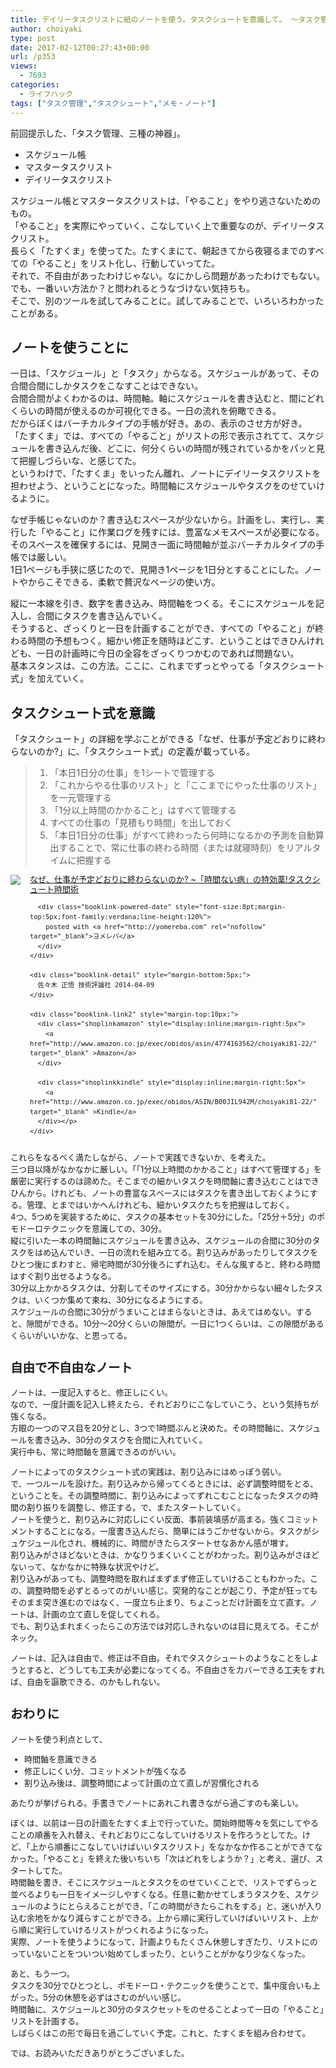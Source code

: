 ```yaml
---
title: デイリータスクリストに紙のノートを使う。タスクシュートを意識して。 ～タスク管理あれこれ2～
author: choiyaki
type: post
date: 2017-02-12T00:27:43+00:00
url: /p353
views:
  - 7693
categories:
  - ライフハック
tags: ["タスク管理","タスクシュート","メモ・ノート"]
---
```

前回提示した、「タスク管理、三種の神器」。

  * スケジュール帳 
  * マスタータスクリスト 
  * デイリータスクリスト

スケジュール帳とマスタータスクリストは、「やること」をやり逃さないためのもの。  
「やること」を実際にやっていく、こなしていく上で重要なのが、デイリータスクリスト。  
長らく「たすくま」を使ってた。たすくまにて、朝起きてから夜寝るまでのすべての「やること」をリスト化し、行動していってた。  
それで、不自由があったわけじゃない。なにかしら問題があったわけでもない。でも、一番いい方法か？と問われるとうなづけない気持ちも。  
そこで、別のツールを試してみることに。試してみることで、いろいろわかったことがある。

## ノートを使うことに

一日は、「スケジュール」と「タスク」からなる。スケジュールがあって、その合間合間にしかタスクをこなすことはできない。  
合間合間がよくわかるのは、時間軸。軸にスケジュールを書き込むと、間にどれくらいの時間が使えるのか可視化できる。一日の流れを俯瞰できる。  
だからぼくはバーチカルタイプの手帳が好き。あの、表示のさせ方が好き。  
「たすくま」では、すべての「やること」がリストの形で表示されてて、スケジュールを書き込んだ後、どこに、何分くらいの時間が残されているかをパッと見て把握しづらいな、と感じてた。  
というわけで、「たすくま」をいったん離れ、ノートにデイリータスクリストを担わせよう、ということになった。時間軸にスケジュールやタスクをのせていけるように。

なぜ手帳じゃないのか？書き込むスペースが少ないから。計画をし、実行し、実行した「やること」に作業ログを残すには、豊富なメモスペースが必要になる。そのスペースを確保するには、見開き一面に時間軸が並ぶバーチカルタイプの手帳では厳しい。  
1日1ページも手狭に感じたので、見開き1ページを1日分とすることにした。ノートやからこそできる、柔軟で贅沢なページの使い方。

縦に一本線を引き、数字を書き込み、時間軸をつくる。そこにスケジュールを記入し、合間にタスクを書き込んでいく。  
そうすると、ざっくりと一日を計画することができ、すべての「やること」が終わる時間の予想もつく。細かい修正を随時ほどこす、ということはできひんけれども、一日の計画時に今日の全容をざっくりつかむのであれば問題ない。  
基本スタンスは、この方法。ここに、これまでずっとやってる「タスクシュート式」を加えていく。

## タスクシュート式を意識

「タスクシュート」の詳細を学ぶことができる「なぜ、仕事が予定どおりに終わらないのか?」に、「タスクシュート式」の定義が載っている。

>   1. 「本日1日分の仕事」を1シートで管理する 
>   2. 「これからやる仕事のリスト」と「ここまでにやった仕事のリスト」を一元管理する 
>   3. 「1分以上時間のかかること」はすべて管理する 
>   4. すべての仕事の「見積もり時間」を出しておく 
>   5. 「本日1日分の仕事」がすべて終わったら何時になるかの予測を自動算出することで、常に仕事の終わる時間（または就寝時刻）をリアルタイムに把握する

<div class="booklink-box" style="text-align:left;padding-bottom:20px;font-size:small;/zoom: 1;overflow: hidden;">
  <div class="booklink-image" style="float:left;margin:0 15px 10px 0;">
    <a href="http://www.amazon.co.jp/exec/obidos/asin/4774163562/choiyaki81-22/" target="_blank" ><img src="https://i0.wp.com/images-fe.ssl-images-amazon.com/images/I/4158nVCenGL._SL160_.jpg?w=660&#038;ssl=1" style="border: none;" data-recalc-dims="1" /></a>
  </div>
  
  <div class="booklink-info" style="line-height:120%;/zoom: 1;overflow: hidden;">
    <div class="booklink-name" style="margin-bottom:10px;line-height:120%">
      <a href="http://www.amazon.co.jp/exec/obidos/asin/4774163562/choiyaki81-22/" target="_blank" >なぜ、仕事が予定どおりに終わらないのか? ~「時間ない病」の特効薬!タスクシュート時間術</a></p> 
      
      <div class="booklink-powered-date" style="font-size:8pt;margin-top:5px;font-family:verdana;line-height:120%">
        posted with <a href="http://yomereba.com" rel="nofollow" target="_blank">ヨメレバ</a>
      </div>
    </div>
    
    <div class="booklink-detail" style="margin-bottom:5px;">
      佐々木 正悟 技術評論社 2014-04-09
    </div>
    
    <div class="booklink-link2" style="margin-top:10px;">
      <div class="shoplinkamazon" style="display:inline;margin-right:5px">
        <a href="http://www.amazon.co.jp/exec/obidos/asin/4774163562/choiyaki81-22/" target="_blank" >Amazon</a>
      </div>
      
      <div class="shoplinkkindle" style="display:inline;margin-right:5px">
        <a href="http://www.amazon.co.jp/exec/obidos/ASIN/B00JIL942M/choiyaki81-22/" target="_blank" >Kindle</a>
      </div></p>
    </div>
  </div>
  
  <div class="booklink-footer" style="clear: left">
  </div>
</div>

これらをなるべく満たしながら、ノートで実践できないか、を考えた。  
三つ目以降がなかなかに厳しい。「「1分以上時間のかかること」はすべて管理する」を厳密に実行するのは諦めた。そこまでの細かいタスクを時間軸に書き込むことはできひんから。けれども、ノートの豊富なスペースにはタスクを書き出しておくようにする。管理、とまではいかへんけれども、細かいタスクたちを把握はしておく。  
4つ、5つめを実装するために、タスクの基本セットを30分にした。「25分＋5分」のポモドーロテクニックを意識しての、30分。  
縦に引いた一本の時間軸にスケジュールを書き込み、スケジュールの合間に30分のタスクをはめ込んでいき、一日の流れを組み立てる。割り込みがあったりしてタスクをひとつ後にまわすと、帰宅時間が30分後ろにずれ込む。そんな風すると、終わる時間はすぐ割り出せるようなる。  
30分以上かかるタスクは、分割してそのサイズにする。30分かからない細々したタスクは、いくつか集めて束ね、30分になるようにする。  
スケジュールの合間に30分がうまいことはまらないときは、あえてはめない。すると、隙間ができる。10分～20分くらいの隙間が。一日に1つくらいは、この隙間があるくらいがいいかな、と思ってる。

## 自由で不自由なノート

ノートは、一度記入すると、修正しにくい。  
なので、一度計画を記入し終えたら、それどおりにこなしていこう、という気持ちが強くなる。  
方眼の一つのマス目を20分とし、3つで1時間ぶんと決めた。その時間軸に、スケジュールを書き込み、30分のタスクを合間に入れていく。  
実行中も、常に時間軸を意識できるのがいい。

ノートによってのタスクシュート式の実践は、割り込みにはめっぽう弱い。  
で、一つルールを設けた。割り込みから帰ってくるときには、必ず調整時間をとる、ということを。その調整時間に、割り込みによってずれこむことになったタスクの時間の割り振りを調整し、修正する。で、またスタートしていく。  
ノートを使うと、割り込みに対応しにくい反面、事前装填感が高まる。強くコミットメントすることになる。一度書き込んだら、簡単にはうごかせないから。タスクがシュケジュール化され、機械的に、時間がきたらスタートせなあかん感が増す。  
割り込みがさほどないときは、かなりうまくいくことがわかった。割り込みがさほどないって、なかなかに特殊な状況やけど。  
割り込みがあっても、調整時間を取ればまずまず修正していけることもわかった。この、調整時間を必ずとるってのがいい感じ。突発的なことが起こり、予定が狂ってもそのまま突き進むのではなく、一度立ち止まり、ちょこっとだけ計画を立て直す。ノートは、計画の立て直しを促してくれる。  
でも、割り込まれまくったらこの方法では対応しきれないのは目に見えてる。そこがネック。

ノートは、記入は自由で、修正は不自由。それでタスクシュートのようなことをしようとすると、どうしても工夫が必要になってくる。不自由さをカバーできる工夫をすれば、自由を謳歌できる、のかもしれない。

## おわりに

ノートを使う利点として、

  * 時間軸を意識できる 
  * 修正しにくい分、コミットメントが強くなる 
  * 割り込み後は、調整時間によって計画の立て直しが習慣化される

あたりが挙げられる。手書きでノートにあれこれ書きながら過ごすのも楽しい。

ぼくは、以前は一日の計画をたすくま上で行っていた。開始時間等々を気にしてやることの順番を入れ替え、それどおりにこなしていけるリストを作ろうとしてた。けど、「上から順番にこなしていけばいいタスクリスト」をなかなか作ることができてなかった。「やること」を終えた後いちいち「次はどれをしようか？」と考え、選び、スタートしてた。  
時間軸を書き、そこにスケジュールとタスクをのせていくことで、リストでずらっと並べるよりも一日をイメージしやすくなる。任意に動かせてしまうタスクを、スケジュールのようにとらえることができ、「この時間がきたらこれをする」と、迷いが入り込む余地をかなり減らすことができる。上から順に実行していけばいいリスト、上から順に実行していけるリストがつくれるようになった。  
実際、ノートを使うようになって、計画よりもたくさん休憩しすぎたり、リストにのっていないことをついつい始めてしまったり、ということがかなり少なくなった。

あと、もう一つ。  
タスクを30分でひとつとし、ポモドーロ・テクニックを使うことで、集中度合いも上がった。5分の休憩を必ずはさむのがいい感じ。  
時間軸に、スケジュールと30分のタスクセットをのせることよって一日の「やること」リストを計画する。  
しばらくはこの形で毎日を過ごしていく予定。これと、たすくまを組み合わせて。

では、お読みいただきありがとうございました。